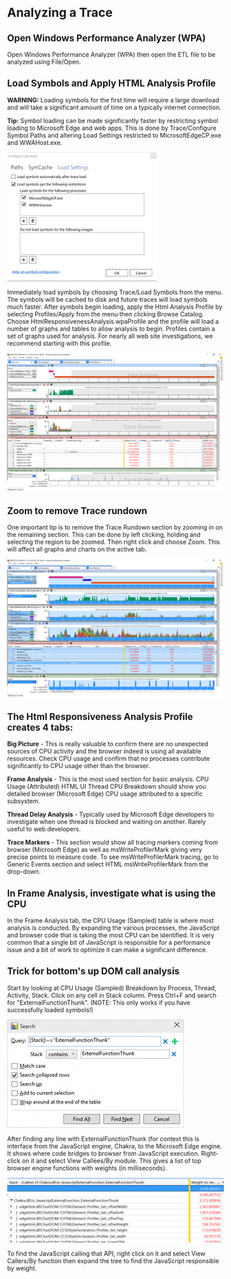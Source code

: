 # Analyzing a Trace

## Open Windows Performance Analyzer (WPA)
Open Windows Performance Analyzer (WPA) then open the ETL file to be analyzed using File/Open.

## Load Symbols and Apply HTML Analysis Profile
**WARNING:** Loading symbols for the first time will require a large download and will take a significant amount of time on a typically internet connection.

**Tip:** Symbol loading can be made significantly faster by restricting symbol loading to Microsoft Edge and web apps. This is done by Trace/Configure Symbol Paths and altering Load Settings restricted to MicrosoftEdgeCP.exe and WWAHost.exe.

![Symbol Restrictions](media/WPA-SymbolRestrictions.PNG)

Immediately load symbols by choosing Trace/Load Symbols from the menu. The symbols will be cached to disk and future traces will load symbols much faster. After symbols begin loading, apply the Html Analysis Profile by selecting Profiles/Apply from the menu then clicking Browse Catalog. Choose HtmlResponsivenessAnalysis.wpaProfile and the profile will load a number of graphs and tables to allow analysis to begin. Profiles contain a set of graphs used for analysis. For nearly all web site investigations, we recommend starting with this profile. 

![Big Picture](media/WPA-BigPicture.PNG)

## Zoom to remove Trace rundown
One important tip is to remove the Trace Rundown section by zooming in on the remaining section. This can be done by left clicking, holding and selecting the region to be zoomed. Then right click and choose Zoom. This will affect all graphs and charts on the active tab.

![Big Picture](media/WPA-PostZoom.PNG)

## The Html Responsiveness Analysis Profile creates 4 tabs:
**Big Picture** - This is really valuable to confirm there are no unexpected sources of CPU activity and the browser indeed is using all available resources. Check CPU usage and confirm that no processes contribute significantly to CPU usage other than the browser.

**Frame Analysis** - This is the most used section for basic analysis. CPU Usage (Attributed) HTML UI Thread CPU Breakdown should show you detailed browser (Microsoft Edge) CPU usage attributed to a specific subsystem.

**Thread Delay Analysis** - Typically used by Microsoft Edge developers to investigate when one thread is blocked and waiting on another. Rarely useful to web developers.

**Trace Markers** - This section would show all tracing markers coming from browser (Microsoft Edge) as well as  msWriteProfilerMark giving very precise points to measure code. To see msWriteProfilerMark tracing, go to Generic Events section and select HTML msWriteProfilerMark from the drop-down.

## In Frame Analysis, investigate what is using the CPU
In the Frame Analysis tab, the CPU Usage (Sampled) table is where most analysis is conducted. By expanding the various processes, the JavaScript and browser code that is taking the most CPU can be identified. It is very common that a single bit of JavaScript is responsible for a performance issue and a bit of work to optimize it can make a significant difference.

## Trick for bottom's up DOM call analysis
Start by looking at CPU Usage (Sampled) Breakdown by Process, Thread, Activity, Stack. Click on any cell in Stack column. Press Ctrl+F and search for "ExternalFunctionThunk". (NOTE: This only works if you have successfully loaded symbols!)

![Search For ExternalFunctionThunk](media/WPA-ExternalFunctionThunk.png)

After finding any line with ExternalFunctionThunk (for context this is interface from the JavaScript engine, Chakra, to the Microsoft Edge engine. It shows where code bridges to browser from JavaScript execution. Right-click on it and select View Callees/By module. This gives a list of top browser engine functions with weights (in milliseconds).

![View Callees](media/WPA-ViewCallees.png)

To find the JavaScript calling that API, right click on it and select View Callers/By function then expand the tree to find the JavaScript responsible by weight.
